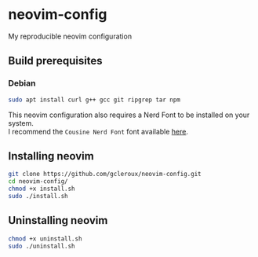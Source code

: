 # neovim-config

My reproducible neovim configuration

## Build prerequisites

### Debian

```bash
sudo apt install curl g++ gcc git ripgrep tar npm
```

This neovim configuration also requires a Nerd Font to be installed on your
system.  
I recommend the `Cousine Nerd Font` font available [here](https://www.nerdfonts.com/font-downloads).

## Installing neovim

```bash
git clone https://github.com/gcleroux/neovim-config.git
cd neovim-config/
chmod +x install.sh
sudo ./install.sh
```

## Uninstalling neovim

```bash
chmod +x uninstall.sh
sudo ./uninstall.sh
```
